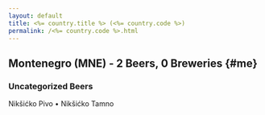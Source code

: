 ```yaml
---
layout: default
title: <%= country.title %> (<%= country.code %>)
permalink: /<%= country.code %>.html
---
```


## Montenegro (MNE) - 2 Beers, 0 Breweries {#me}



### Uncategorized Beers

Nikšićko Pivo   • Nikšićko Tamno  



 
